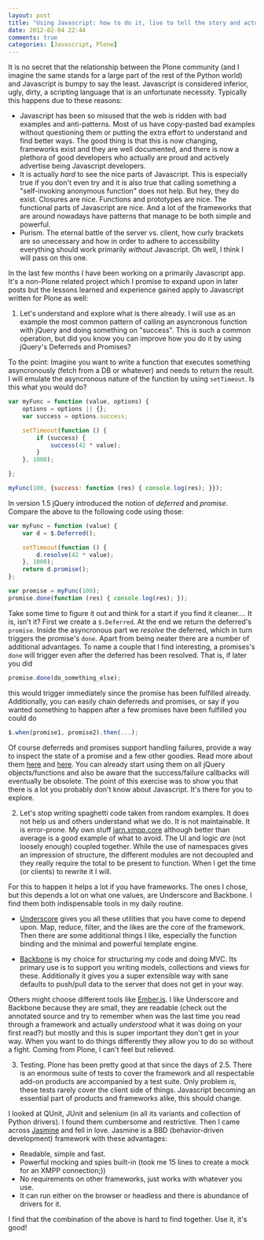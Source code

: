 ```yaml
---
layout: post
title: "Using Javascript: how to do it, live to tell the story and actually enjoy it"
date: 2012-02-04 22:44
comments: true
categories: [Javascript, Plone]
---
```


It is no secret that the relationship between the Plone community (and I imagine the same stands for a large part of the rest of the Python world) and Javascript is bumpy to say the least. Javascript is considered inferior, ugly, dirty, a scripting language that is an unfortunate necessity. Typically this happens due to these reasons:

* Javascript has been so misused that the web is ridden with bad examples and anti-patterns. Most of us have copy-pasted bad examples without questioning them or putting the extra effort to understand and find better ways. The good thing is that this is now changing, frameworks exist and they are well documented, and there is now a plethora of good developers who actually are proud and actively advertise being Javascript developers.
* It is actually *hard* to see the nice parts of Javascript. This is especially true if you don't even try and it is also true that calling something a "self-invoking anonymous function" does not help. But hey, they do exist. Closures are nice. Functions and prototypes are nice. The functional parts of Javascript are nice. And a lot of the frameworks that are around nowadays have patterns that manage to be both simple and powerful.
* Purism. The eternal battle of the server vs. client, how curly brackets are so unecessary and how in order to adhere to accessibility everything should work primarily *without* Javascript. Oh well, I think I will pass on this one.

In the last few months I have been working on a primarily Javascript app. It's a non-Plone related project which I promise to expand upon in later posts but the lessons learned and experience gained apply to Javascript written for Plone as well:

1. Let's understand and explore what is there already. I will use as an example the most common pattern of calling an asyncronous function with jQuery and doing something on "success". This is such a common operation, but did you know you can improve how you do it by using jQuery's Deferreds and Promises?

To the point: Imagine you want to write a function that executes something asyncronously (fetch from a DB or whatever) and needs to return the result. I will emulate the asyncronous nature of the function by using `setTimeout`. Is this what you would do?

``` javascript
var myFunc = function (value, options) {
    options = options || {};
    var success = options.success;

    setTimeout(function () {
        if (success) {
            success(42 * value);
        }
    }, 1000);

};

myFunc(100, {success: function (res) { console.log(res); }});
```

In version 1.5 jQuery introduced the notion of *deferred* and *promise*. Compare the above to the following code using those:

``` javascript
var myFunc = function (value) {
    var d = $.Deferred();

    setTimeout(function () {
        d.resolve(42 * value);
    }, 1000);
    return d.promise();
};

var promise = myFunc(100);
promise.done(function (res) { console.log(res); });
```

Take some time to figure it out and think for a start if you find it cleaner.... It is, isn't it? First we create a `$.Deferred`. At the end we return the deferred's `promise`. Inside the asyncronous part we *resolve* the deferred, which in turn triggers the promise's `done`. Apart from being neater there are a number of additional advantages. To name a couple that I find interesting, a promises's `done` will trigger even after the deferred has been resolved. That is, if later you did

``` Javascript
promise.done(do_something_else);
```

this would trigger immediately since the promise has been fulfilled already. Additionally, you can easily chain deferreds and promises, or say if you wanted something to happen after a few promises have been fulfilled you could do 

``` javascript
$.when(promise1, promise2).then(...);
```

Of course deferreds and promises support handling failures, provide a way to inspect the state of a promise and a few other goodies. Read more about them [here](http://api.jquery.com/category/deferred-object/) and [here](http://api.jquery.com/promise/). You can already start using them on all jQuery objects/functions and also be aware that the success/failure callbacks will eventually be obsolete. The point of this exercise was to show you that there is a lot you probably don't know about Javascript. It's there for you to explore.

2. Let's stop writing spaghetti code taken from random examples. It does not help us and others understand what we do. It is not maintainable. It is error-prone. My own stuff [jarn.xmpp.core](http://github.com/ggozad/jarn.xmpp.core) although better than average is a good example of what to avoid. The UI and logic *are* (not loosely enough) coupled together. While the use of namespaces gives an impression of structure, the different modules are not decoupled and they really require the total to be present to function. When I get the time (or clients) to rewrite it I will.

For this to happen it helps a lot if you have frameworks. The ones I chose, but this depends a lot on what one values, are Underscore and Backbone. I find them both indispensable tools in my daily routine.

* [Underscore](http://documentcloud.github.com/underscore/) gives you all these utilities that you have come to depend upon. Map, reduce, filter, and the likes are the core of the framework. Then there are some additional things I like, especially the function binding and the minimal and powerful template engine.

* [Backbone](http://documentcloud.github.com/backbone/) is my choice for structuring my code and doing MVC. Its primary use is to support you writing models, collections and views for these. Additionally it gives you a super extensible way with sane defaults to push/pull data to the server that does not get in your way.

Others might choose different tools like [Ember.js](http://emberjs.com/). I like Underscore and Backbone because they are small, they are readable (check out the annotated source and try to remember when was the last time you read through a framework and actually *understood* what it was doing on your first read?) but mostly and this is super important they don't get in your way. When you want to do things differently they allow you to do so without a fight. Coming from Plone, I can't feel but relieved.

3. Testing. Plone has been pretty good at that since the days of 2.5. There is an enormous suite of tests to cover the framework and all respectable add-on products are accompanied by a test suite. Only problem is, these tests rarely cover the client side of things. Javascript becoming an essential part of products and frameworks alike, this should change.

I looked at QUnit, JUnit and selenium (in all its variants and collection of Python drivers). I found them cumbersome and restrictive. Then I came across [Jasmine](http://pivotal.github.com/jasmine/) and fell in love. Jasmine is a BBD 
(behavior-driven development) framework with these advantages:

* Readable, simple and fast.
* Powerful mocking and spies built-in (took me 15 lines to create a mock for an XMPP connection;))
* No requirements on other frameworks, just works with whatever you use.
* It can run either on the browser or headless and there is abundance of drivers for it.

I find that the combination of the above is hard to find together. Use it, it's good!
